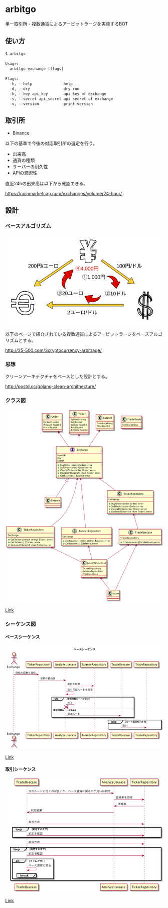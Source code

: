 # arbitgo

単一取引所 - 複数通貨によるアービットラージを実施するBOT

## 使い方

```
$ arbitgo

Usage:
  arbitgo exchange [flags]

Flags:
  -h, --help              help
  -d, --dry               dry run
  -k, --key api_key       api key of exchange
  -s, --secret api_secret api secret of exchange
  -v, --version           print version
```

## 取引所

- Binance

以下の基準で今後の対応取引所の選定を行う。

- 出来高
- 通貨の種類
- サーバーの耐久性
- APIの潤沢性

直近24hの出来高は以下から確認できる。

https://coinmarketcap.com/exchanges/volume/24-hour/

## 設計

### ベースアルゴリズム

![](doc/img/arbit.png)

以下のページで紹介されている複数通貨によるアービットラージをベースアルゴリズムとする。

http://25-500.com/3cryptocurrency-arbitrage/

### 思想

クリーンアーキテクチャをベースとした設計とする。  

http://postd.cc/golang-clean-archithecture/

### クラス図

![](out/uml/class/class.png)

[Link](uml/class.pu)

### シーケンス図

#### ベースシーケンス

![](out/uml/base_seq/base_seq.png)

[Link](ml/base_seq.pu)

#### 取引シーケンス

![](out/uml/trade_seq/trade_seq.png)

[Link](uml/trade_seq.pu)
